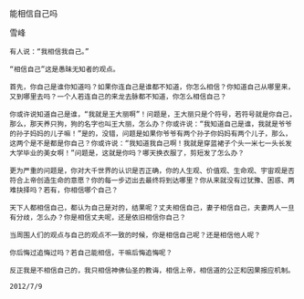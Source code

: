能相信自己吗

雪峰


    有人说：“我相信我自己。”

    “相信自己”这是愚昧无知者的观点。

    首先，你自己是谁你知道吗？如果你连自己是谁都不知道，你怎么相信？你知道自己从哪里来，又到哪里去吗？一个人若连自己的来龙去脉都不知道，你怎么相信自己？

    你或许说知道自己是谁，“我就是王大丽啊”！问题是，王大丽只是个符号，若符号就是你自己，那么，那天养只狗，狗的名字也叫王大丽，怎么办？你或许说：“我知道自己是谁，我就是爷爷的孙子妈妈的儿子嘛！”是的，没错，问题是如果你爷爷有两个孙子你妈妈有两个儿子，那么，这两个是不是都是你自己？你或许说：“我知道我自己啊！我就是穿蓝裙子个头一米七一头长发大学毕业的美女啊！”问题是，这就是你吗？哪天换衣服了，剪短发了怎么办？

    更为严重的问题是，你对大千世界的认识是否正确，你的人生观、价值观、生命观、宇宙观是否符合上帝创造生命的意愿？你的每一步迈出去最终将到达哪里？你从来就没有过犹豫、困惑、两难抉择吗？若有，你相信哪个自己？

    天下人都相信自己，都认为自己是对的，结果呢？丈夫相信自己，妻子相信自己，夫妻两人一旦有分歧，怎么办？你是相信丈夫呢，还是依旧相信你自己？

    当周围人们的观点与自己的观点不一致的时候，你是相信自己呢？还是相信他人呢？

    你后悔过追悔过吗？若自己能相信，干嘛后悔追悔呢？

    反正我是不相信自己的，我只相信神佛仙圣的教诲，相信上帝，相信道的公正和因果报应机制。

    2012/7/9




